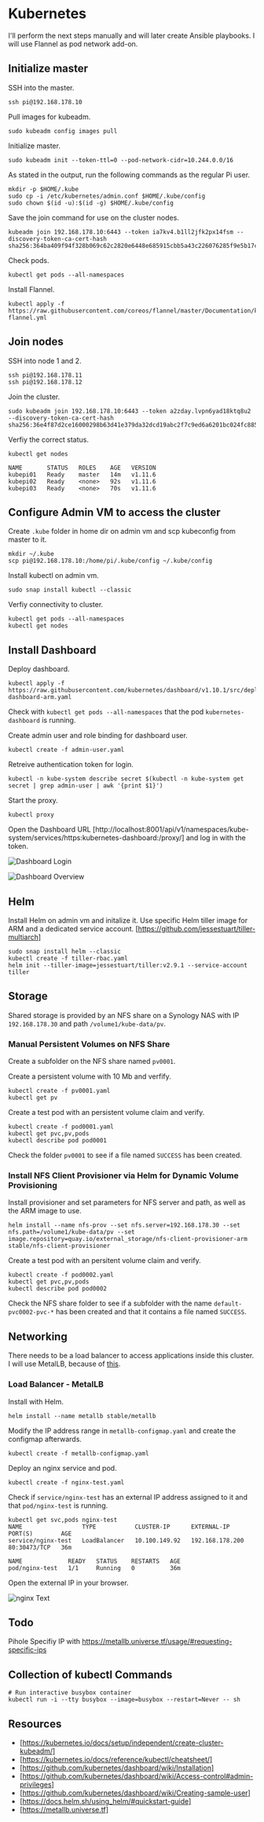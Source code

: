 # Kubernetes

I'll perform the next steps manually and will later create Ansible playbooks. I will use Flannel as pod network add-on.

## Initialize master
SSH into the master.
```
ssh pi@192.168.178.10
```

Pull images for kubeadm.
```
sudo kubeadm config images pull
```

Initialize master.
```
sudo kubeadm init --token-ttl=0 --pod-network-cidr=10.244.0.0/16
```

As stated in the output, run the following commands as the regular Pi user.

```
mkdir -p $HOME/.kube
sudo cp -i /etc/kubernetes/admin.conf $HOME/.kube/config
sudo chown $(id -u):$(id -g) $HOME/.kube/config
```

Save the join command for use on the cluster nodes.
```
kubeadm join 192.168.178.10:6443 --token ia7kv4.b1ll2jfk2px14fsm --discovery-token-ca-cert-hash sha256:364ba409f94f328b069c62c2820e6448e685915cbb5a43c226076285f9e5b17c
```

Check pods.
```
kubectl get pods --all-namespaces
```

Install Flannel.
```
kubectl apply -f https://raw.githubusercontent.com/coreos/flannel/master/Documentation/kube-flannel.yml
```

## Join nodes

SSH into node 1 and 2.
```
ssh pi@192.168.178.11
ssh pi@192.168.178.12
```

Join the cluster.
```
sudo kubeadm join 192.168.178.10:6443 --token a2zday.lvpn6yad18ktq8u2 --discovery-token-ca-cert-hash sha256:36e4f87d2ce16000298b63d41e379da32dcd19abc2f7c9ed6a6201bc024fc885
```

Verfiy the correct status.

```
kubectl get nodes

NAME       STATUS   ROLES    AGE   VERSION
kubepi01   Ready    master   14m   v1.11.6
kubepi02   Ready    <none>   92s   v1.11.6
kubepi03   Ready    <none>   70s   v1.11.6
```

## Configure Admin VM to access the cluster
Create `.kube` folder in home dir on admin vm and scp kubeconfig from master to it.

```
mkdir ~/.kube
scp pi@192.168.178.10:/home/pi/.kube/config ~/.kube/config
```

Install kubectl on admin vm.
```
sudo snap install kubectl --classic
```

Verfiy connectivity to cluster.
```
kubectl get pods --all-namespaces
kubectl get nodes
```

## Install Dashboard
Deploy dashboard.
```
kubectl apply -f https://raw.githubusercontent.com/kubernetes/dashboard/v1.10.1/src/deploy/recommended/kubernetes-dashboard-arm.yaml
```

Check with `kubectl get pods --all-namespaces` that the pod `kubernetes-dashboard` is running.

Create admin user and role binding for dashboard user.
```
kubectl create -f admin-user.yaml
```

Retreive authentication token for login.
```
kubectl -n kube-system describe secret $(kubectl -n kube-system get secret | grep admin-user | awk '{print $1}')
```

Start the proxy.
```
kubectl proxy
```

Open the Dashboard URL [http://localhost:8001/api/v1/namespaces/kube-system/services/https:kubernetes-dashboard:/proxy/] and log in with the token.

![Dashboard Login](../Images/dash1.png)

![Dashboard Overview](../Images/dash2.png)

## Helm
Install Helm on admin vm and initalize it. Use specific Helm tiller image for ARM and a dedicated service account. [https://github.com/jessestuart/tiller-multiarch]

```
sudo snap install helm --classic
kubectl create -f tiller-rbac.yaml
helm init --tiller-image=jessestuart/tiller:v2.9.1 --service-account tiller
```

## Storage
Shared storage is provided by an NFS share on a Synology NAS with IP `192.168.178.30` and path `/volume1/kube-data/pv`.

### Manual Persistent Volumes on NFS Share
Create a subfolder on the NFS share named `pv0001`.

Create a persistent volume with 10 Mb and verfify.
```
kubectl create -f pv0001.yaml
kubectl get pv
```

Create a test pod with an persistent volume claim and verify.
```
kubectl create -f pod0001.yaml
kubectl get pvc,pv,pods
kubectl describe pod pod0001
```

Check the folder `pv0001` to see if a file named `SUCCESS` has been created.

### Install NFS Client Provisioner via Helm for Dynamic Volume Provisioning
Install provisioner and set parameters for NFS server and path, as well as the ARM image to use.
```
helm install --name nfs-prov --set nfs.server=192.168.178.30 --set nfs.path=/volume1/kube-data/pv --set image.repository=quay.io/external_storage/nfs-client-provisioner-arm stable/nfs-client-provisioner

```

Create a test pod with an persitent volume claim and verify.
```
kubectl create -f pod0002.yaml
kubectl get pvc,pv,pods
kubectl describe pod pod0002
```

Check the NFS share folder to see if a subfolder with the name `default-pvc0002-pvc-*` has been created and that it contains a file named `SUCCESS`.

## Networking
There needs to be a load balancer to access applications inside this cluster. I will use MetalLB, because of [this](https://metallb.universe.tf/#why).

### Load Balancer - MetalLB
Install with Helm.
```
helm install --name metallb stable/metallb
```

Modify the IP address range in `metallb-configmap.yaml` and create the configmap afterwards.
```
kubectl create -f metallb-configmap.yaml
```

Deploy an nginx service and pod.
```
kubectl create -f nginx-test.yaml
```

Check if  `service/nginx-test` has an external IP address assigned to it and that `pod/nginx-test` is running.
```
kubectl get svc,pods nginx-test
NAME                 TYPE           CLUSTER-IP      EXTERNAL-IP       PORT(S)        AGE
service/nginx-test   LoadBalancer   10.100.149.92   192.168.178.200   80:30473/TCP   36m

NAME             READY   STATUS    RESTARTS   AGE
pod/nginx-test   1/1     Running   0          36m

```

Open the external IP in your browser.

![nginx Text](../Images/nginx1.png)

## Todo
Pihole
Specifiy IP with https://metallb.universe.tf/usage/#requesting-specific-ips


## Collection of kubectl Commands
```
# Run interactive busybox container
kubectl run -i --tty busybox --image=busybox --restart=Never -- sh
```

## Resources
* [https://kubernetes.io/docs/setup/independent/create-cluster-kubeadm/]
* [https://kubernetes.io/docs/reference/kubectl/cheatsheet/]
* [https://github.com/kubernetes/dashboard/wiki/Installation]
* [https://github.com/kubernetes/dashboard/wiki/Access-control#admin-privileges]
* [https://github.com/kubernetes/dashboard/wiki/Creating-sample-user]
* [https://docs.helm.sh/using_helm/#quickstart-guide]
* [https://metallb.universe.tf]
